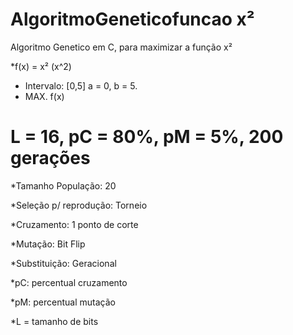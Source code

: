 # AlgoritmoGeneticofuncao x²

Algoritmo Genetico em C, para maximizar a função x²	
    
*f(x) = x² (x^2)
 *   Intervalo: [0,5] a = 0, b = 5.
 *  MAX. f(x)
 # L = 16, pC = 80%, pM = 5%, 200 gerações
 *Tamanho População: 20

*Seleção p/ reprodução: Torneio

 *Cruzamento: 1 ponto de corte
 
 *Mutação: Bit Flip
 
 *Substituição: Geracional
 
 *pC: percentual cruzamento
 
 *pM: percentual mutação
 
 *L = tamanho de bits
